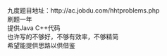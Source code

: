 <div>九度题目地址：http://ac.jobdu.com/hhtproblems.php&nbsp;</div><div>刷题一年&nbsp;</div><div>提供Java C++代码&nbsp;</div><div>也许写的不够好，不够有效率，不够精简&nbsp;</div><div>希望能提供思路以供借鉴</div>
